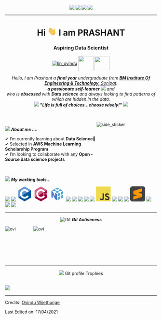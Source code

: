 

 <p align="center">
<img src="https://img.shields.io/badge/Age-20-blue" />
  <img src="https://img.shields.io/badge/Focus-Machine%20Learning-brightgreen" />
  <img src="https://img.shields.io/badge/Lives-INDIA%20-success" />
  <img src="https://img.shields.io/badge/Languages-English%20%26%20Hindi-brightgreen" />
</p>


<hr>
<h1 align="center">Hi <img src="https://raw.githubusercontent.com/ABSphreak/ABSphreak/master/gifs/Hi.gif" width="30px"> I am PRASHANT </h1>
<h3 align="center" color="blue">Aspiring Data Scientist </h3>
<p align="center">
 <a href="https://www.linkedin.com/in/prashant-959941166/" target="blank"><img align="center" src="https://www.vectorlogo.zone/logos/linkedin/linkedin-icon.svg" alt="lin_ovindu" height="50" width="50" /></a>  
 <a href = "https://github.com/prashant3110/"><img align="center" src="https://www.vectorlogo.zone/logos/github/github-tile.svg" height="50" width="50" /></a>
 <a href = "mailto: prashantchauhan3110@gmail.com"><img align="center" src="https://seeklogo.com/images/G/gmail-new-2020-logo-32DBE11BB4-seeklogo.com.png" height="45" width="50" /></a>
</p>
</p>



<p align="center">
  <em>
    Hello, I am Prashant a <b>final year</b> undergraduate from <a href="https://bmiet.net/"> <b>BM Institute Of Engineering & Technology</b>, Sonipat</a>. <br>
    <b>a passionate self-learner</b> <img src="https://github.com/TheDudeThatCode/TheDudeThatCode/blob/master/Assets/Developer.gif" width="30px"> and <Br>who is <b>obsessed</b>
    with <b>Data science</b> and always looking to find patterns of which are hidden in the data.
  </em> 
  <br>
  <img src="https://media.giphy.com/media/gH3LO09IOiZIqePwv9/giphy.gif" width="50" /> <b><i align="center">"Life is full of choices…choose wisely!”</i></b> <img src="https://media.giphy.com/media/qjqUcgIyRjsl2/giphy.gif" width="50" />
</p>
<br><br>
<img align="right" width=200px height=200px alt="side_sticker" src="https://media.giphy.com/media/TEnXkcsHrP4YedChhA/giphy.gif" />

<img src="https://media.giphy.com/media/iY8CRBdQXODJSCERIr/giphy.gif" width="30px">&nbsp;***About me ....***

✔ I’m currently learning about **Data Science**🥰<br>
✔ Selected in **AWS Machine Learning Scholarship Program**<br>
✔ I’m looking to collaborate with any **Open - Source data science projects**<br><br><br>

 

<img src="https://media.giphy.com/media/iY8CRBdQXODJSCERIr/giphy.gif" width="30px">&nbsp;***My working tools...***
<p align="left">
  
   <img height="50" src="https://www.vectorlogo.zone/logos/python/python-ar21.svg">
   <img height="50" src="https://www.vectorlogo.zone/logos/java/java-ar21.svg">
   <img height="50" src="https://github.com/Kushal997-das/Kushal997-das/blob/80f47f81e4d4ef64f675e20e2cfc00d53f0fdedd/Profile%20generator/c-original.svg">
   <img height="50" src="https://github.com/Kushal997-das/Kushal997-das/raw/master/Profile%20generator/cplusplus-original.svg">
   <img height="50" src="https://raw.githubusercontent.com/valohai/ml-logos/master/numpy.svg">
   <img height="50" src="https://upload.wikimedia.org/wikipedia/en/5/56/Matplotlib_logo.svg">
   <img height="50" src="https://upload.wikimedia.org/wikipedia/commons/thumb/e/ed/Pandas_logo.svg/768px-Pandas_logo.svg.png">
   <img height="50" src="https://seeklogo.com/images/S/scikit-learn-logo-8766D07E2E-seeklogo.com.png">
   <img height="50" src="https://raw.githubusercontent.com/leungwensen/svg-icon/master/dist/svg/logos/html-5.svg">
   <img height="50" src="https://www.vectorlogo.zone/logos/netlifyapp_watercss/netlifyapp_watercss-ar21.svg">
   <img height="50" src="https://github.com/Kushal997-das/Kushal997-das/raw/master/Profile%20generator/javascript-original.svg">
   <img height="50" src="https://upload.wikimedia.org/wikipedia/de/0/0e/Django-logo.svg">
   <img height="50" src="https://www.vectorlogo.zone/logos/jupyter/jupyter-ar21.svg">
   <img height="50" src="https://raw.githubusercontent.com/leungwensen/svg-icon/master/dist/svg/logos/pycharm.svg">
   <img height="50" src="https://raw.githubusercontent.com/edent/SuperTinyIcons/master/images/svg/sublimetext.svg">
   <img height="50" src="https://raw.githubusercontent.com/gilbarbara/logos/master/logos/visual-studio-code.svg">
   <img height="50" src="https://www.vectorlogo.zone/logos/mysql/mysql-ar21.svg">
   <img height="50" src="https://www.vectorlogo.zone/logos/nginx/nginx-ar21.svg">
  
  
  
  <hr>
  <p align="center">
 <img src="https://media.giphy.com/media/W5eoZHPpUx9sapR0eu/giphy.gif" width="30px" alt="Git"/>&nbsp;<i><b>Git Activeness</b></i></p>
 
<p><img align="left" src="https://github-readme-stats.vercel.app/api/top-langs?username=OvinduWijethunge&show_icons=true&locale=en&layout=compact&theme=chartreuse-dark" alt="ovi" /></p>
<p>&nbsp;<img align="right" src="https://github-readme-stats.vercel.app/api?username=OvinduWijethunge&show_icons=true&locale=en&theme=chartreuse-dark" alt="ovi" width="410" /></p>
<br><br><br><br><br>

<hr>


<p align="center"><img src="https://media.giphy.com/media/QaMcXSekUWx7aogAUr/giphy.gif" width="30" />&nbsp;Git profile Trophies</p><br>
<img src="https://github-profile-trophy.vercel.app/?username=OvinduWijethunge&theme=juicyfresh&no-bg=true" />


-----
Credits: [Ovindu Wijethunge](https://github.com/OvinduWijethunge)

Last Edited on: 17/04/2021




